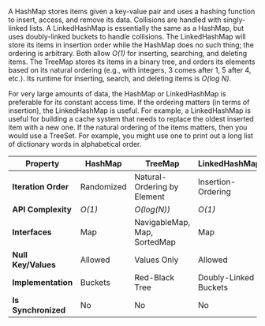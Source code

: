 A HashMap stores items given a key-value pair and uses a hashing function to insert, access, and remove its data. Collisions are handled with singly-linked lists. A LinkedHashMap is essentially the same as a HashMap, but uses doubly-linked buckets to handle collisions. The LinkedHashMap will store its items in insertion order while the HashMap does no such thing; the ordering is arbitrary. Both allow _O(1)_ for inserting, searching, and deleting items. The TreeMap stores its items in a binary tree, and orders its elements based on its natural ordering (e.g., with integers, 3 comes after 1, 5 after 4, etc.). Its runtime for inserting, search, and deleting items is _O(log N)_.

For very large amounts of data, the HashMap or LinkedHashMap is preferable for its constant access time. If the ordering matters (in terms of insertion), the LinkedHashMap is useful. For example, a LinkedHashMap is useful for building a cache system that needs to replace the oldest inserted item with a new one. If the natural ordering of the items matters, then you would use a TreeSet. For example, you might use one to print out a long list of dictionary words in alphabetical order.



| Property            | HashMap    | TreeMap                      | LinkedHashMap         |
| ------------------- | ---------- | ---------------------------- | --------------------- |
| **Iteration Order** | Randomized | Natural-Ordering by Element  | Insertion-Ordering    |
| **API Complexity**  | _O(1)_     | _O(log(N))_                  | _O(1)_                |
| **Interfaces**      | Map        | NavigableMap, Map, SortedMap | Map                   |
| **Null Key/Values** | Allowed    | Values Only                  | Allowed               |
| **Implementation**  | Buckets    | Red-Black Tree               | Doubly-Linked Buckets |
| **Is Synchronized** | No         | No                           | No                    |

